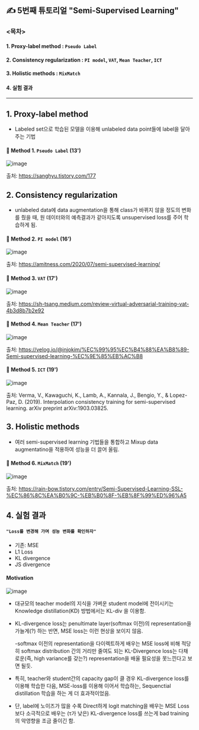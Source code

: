 ## ✍ 5번째 튜토리얼 "Semi-Supervised Learning"
 
### <목차>
#### 1. Proxy-label method : `Pseudo Label`
#### 2. Consistency regularization : `PI model`, `VAT`, `Mean Teacher`, `ICT`
#### 3. Holistic methods : `MixMatch`
#### 4. 실험 결과

---

## 1️. Proxy-label method 

  - Labeled set으로 학습된 모델을 이용해 unlabeled data point들에 label을 달아주는 기법


  #### 📌 Method 1. `Pseudo Label` (13')
  ![image](https://user-images.githubusercontent.com/67623921/209647081-9874fab0-5f36-43a4-91d9-a224ca76e1ef.png)
  
  출처: https://sanghyu.tistory.com/177


## 2️. Consistency regularization

  - unlabeled data에 data augmentation을 통해 class가 바뀌지 않을 정도의 변화를 줬을 때, 원 데이터와의 예측결과가 같아지도록 unsupervised loss를 주어 학습하게 됨. 



  #### 📌 Method 2. `PI model` (16')
  ![image](https://user-images.githubusercontent.com/67623921/209645936-254931a4-4b02-4496-9ef5-089c52d4cc8a.png)
  
  출처: https://amitness.com/2020/07/semi-supervised-learning/
  
  
  #### 📌 Method 3. `VAT` (17')
  ![image](https://user-images.githubusercontent.com/67623921/209646055-166bc795-a250-416f-9357-8afd04d3824b.png)
  
  출처: https://sh-tsang.medium.com/review-virtual-adversarial-training-vat-4b3d8b7b2e92
    
  
  #### 📌 Method 4. `Mean Teacher` (17')
  ![image](https://user-images.githubusercontent.com/67623921/209646198-4661e185-e44c-4d23-af9f-8960e1eb6f13.png)
  
  출처: https://velog.io/@injokim/%EC%99%95%EC%B4%88%EA%B8%89-Semi-supervised-learning-%EC%9E%85%EB%AC%B8


  #### 📌 Method 5. `ICT` (19')
  ![image](https://user-images.githubusercontent.com/67623921/209646639-8695ddbc-e433-4a9f-9884-c1e03f1c245a.png)
  
  출처: Verma, V., Kawaguchi, K., Lamb, A., Kannala, J., Bengio, Y., & Lopez-Paz, D. (2019). Interpolation consistency training for semi-supervised learning. arXiv preprint arXiv:1903.03825.
  
  
  
## 3️. Holistic methods

  - 여러 semi-supervised learning 기법들을 통합하고 Mixup data augmentatino을 적용하여 성능을 더 끌어 올림.

  #### 📌 Method 6. `MixMatch` (19')
  ![image](https://user-images.githubusercontent.com/67623921/209646904-61c6481e-7192-4495-9139-a8ed37d9ae9b.png)
  
  출처: https://rain-bow.tistory.com/entry/Semi-Supervised-Learning-SSL-%EC%86%8C%EA%B0%9C-%EB%B0%8F-%EB%8F%99%ED%96%A5


  
## 4. 실험 결과 

#### `"Loss를 변경해 가며 성능 변화를 확인하자"`
 - 기존: MSE
 - L1 Loss
 - KL divergence
 - JS divergence

#### Motivation
![image](https://user-images.githubusercontent.com/67623921/209648099-730d6303-d2e7-44d1-b3db-f95a1f933a5e.png)

- 대규모의 teacher model의 지식을 가벼운 student model에 전이시키는 Knowledge distillation(KD) 방법에서는 KL-div 을 이용함. 

- KL-divergence loss는 penultimate layer(softmax 이전)의 representation을 가늘게(?) 하는 반면, MSE loss는 이런 현상을 보이지 않음.

  -softmax 이전의 representation을 다이렉트하게 배우는 MSE loss에 비해 적당히 softmax distribution 간의 거리만 줄여도 되는 KL-Divergence loss는 다채로운(즉, high variance를 갖는?) representation을 배울 필요성을 못느낀다고 보면 될듯.
  
- 특히, teacher와 student간의 capacity gap이 클 경우 KL-divergence loss를 이용해 학습한 다음, MSE-loss를 이용해 이어서 학습하는, Sequenctial distillation 학습을 하는 게 더 효과적이었음.

- 단, label에 노이즈가 많을 수록 Direct하게 logit matching을 배우는 MSE Loss보다 소극적으로 배우는 (τ가 낮은) KL-divergence loss를 쓰는게 bad training의 악영향을 조금 줄이긴 함.

